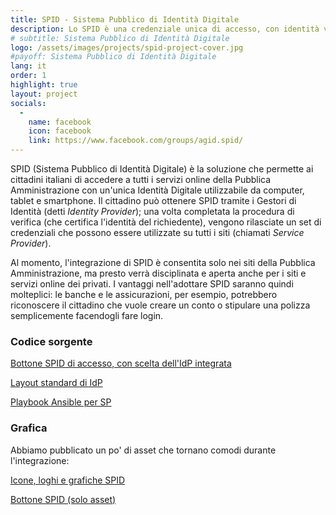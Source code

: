 ```yaml
---
title: SPID - Sistema Pubblico di Identità Digitale
description: Lo SPID è una credenziale unica di accesso, con identità verificata, che può essere integrata secondo lo standard SAML su siti pubblici ma anche privati.
# subtitle: Sistema Pubblico di Identità Digitale
logo: /assets/images/projects/spid-project-cover.jpg
#payoff: Sistema Pubblico di Identità Digitale
lang: it
order: 1
highlight: true
layout: project
socials:
  -
    name: facebook
    icon: facebook
    link: https://www.facebook.com/groups/agid.spid/
---
```


SPID (Sistema Pubblico di Identità Digitale) è la soluzione che permette ai cittadini italiani di accedere a tutti i servizi online della Pubblica Amministrazione con un'unica Identità Digitale utilizzabile da computer, tablet e smartphone.
Il cittadino può ottenere SPID tramite i Gestori di Identità (detti *Identity Provider*); una volta completata
la procedura di verifica (che certifica l'identità del richiedente), vengono rilasciate un set di credenziali che possono essere utilizzate su tutti i siti (chiamati *Service Provider*).

Al momento, l'integrazione di SPID è consentita solo nei siti della Pubblica Amministrazione, ma presto verrà disciplinata e aperta anche per i siti e servizi online dei privati. I vantaggi nell'adottare SPID saranno quindi molteplici: le banche e le assicurazioni, per esempio, potrebbero riconoscere il cittadino che vuole creare un conto o stipulare una polizza semplicemente facendogli fare login.

### Codice sorgente

[Bottone SPID di accesso, con scelta dell'IdP integrata](https://github.com/italia/spid-sp-access-button)

[Layout standard di IdP](https://github.com/italia/spid-idp-login-layout)

[Playbook Ansible per SP](https://github.com/italia/spid-sp-playbook)

### Grafica

Abbiamo pubblicato un po' di asset che tornano comodi durante l'integrazione:

[Icone, loghi e grafiche SPID](https://github.com/italia/spid-graphics)

[Bottone SPID (solo asset)](https://github.com/italia/spid-button)
